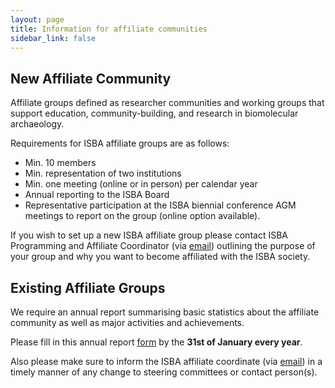 ```yaml
---
layout: page
title: Information for affiliate communities
sidebar_link: false
---
```


## New Affiliate Community

Affiliate groups defined as researcher communities and working groups that support education, community-building, and research in biomolecular archaeology.

Requirements for ISBA affiliate groups are as follows:

- Min. 10 members
- Min. representation of two institutions
- Min. one meeting (online or in person) per calendar year
- Annual reporting to the ISBA Board
- Representative participation at the ISBA biennial conference AGM meetings to report on the group (online option available).

If you wish to set up a new ISBA affiliate group please contact ISBA Programming and Affiliate Coordinator (via [email](mailto:programming@isbarch.org)) outlining the purpose of your group and why you want to become affiliated with the ISBA society.

## Existing Affiliate Groups

We require an annual report summarising basic statistics about the affiliate community as well as major activities and achievements.

Please fill in this annual report [form](https://forms.gle/hRMwvQLy4hAGHjxC7) by the **31st of January every year**.

Also please make sure to inform the ISBA affiliate coordinate (via [email](mailto:programming@isbarch.org)) in a timely manner of any change to steering committees or contact person(s). 
